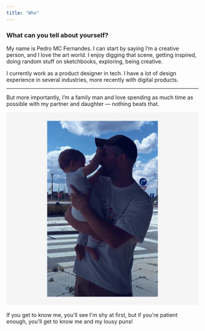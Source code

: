 ```yaml
---
title: "Who"
---
```

### What can you tell about yourself?

My name is Pedro MC Fernandes. I can start by saying I’m a creative person, and I love the art world. I enjoy digging that scene, getting inspired, doing random stuff on sketchbooks, exploring, being creative.

I currently work as a product designer in tech. I have a lot of design experience in several industries, more recently with digital products.

---

But more importantly, I’m a family man and love spending as much time as possible with my partner and daughter — nothing beats that.

![Family photo of Pedro and his daughter.](../../assets/images/family.png "The end of summer vacations... She doesn't seem bothered.")

If you get to know me, you'll see I'm shy at first, but if you're patient enough, you'll get to know me and my lousy puns!